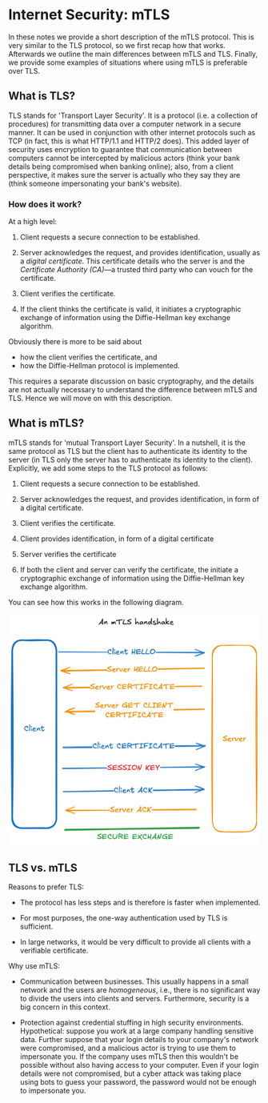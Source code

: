 # Internet Security: mTLS

In these notes we provide a short description of the mTLS protocol. This is very similar to the TLS protocol, so we first recap how that works. Afterwards we outline the main differences between mTLS and TLS. Finally, we provide some examples of situations where using mTLS is preferable over TLS.

## What is TLS?

TLS stands for 'Transport Layer Security'. It is a protocol (i.e. a collection of procedures) for transmitting data over a computer network in a secure manner. It can be used in conjunction with other internet protocols such as TCP (in fact, this is what HTTP/1.1 and HTTP/2 does). This added layer of security uses encryption to guarantee that communication between computers cannot be intercepted by malicious actors (think your bank details being compromised when banking online); also, from a client perspective, it makes sure the server is actually who they say they are (think someone impersonating your bank's website).  

### How does it work?

At a high level: 

1. Client requests a secure connection to be established.

2. Server acknowledges the request, and provides identification, usually as a *digital certificate*. This certificate details who the server is and the *Certificate Authority (CA)*—a trusted third party who can vouch for the certificate.

3. Client verifies the certificate.

4. If the client thinks the certificate is valid, it initiates a cryptographic exchange of information using the Diffie-Hellman key exchange algorithm.

Obviously there is more to be said about

- how the client verifies the certificate, and
- how the Diffie-Hellman protocol is implemented.

This requires a separate discussion on basic cryptography, and the details are not actually necessary to understand the difference between mTLS and TLS. Hence we will move on with this description.

## What is mTLS?

mTLS stands for 'mutual Transport Layer Security'. In a nutshell, it is the same protocol as TLS but the client has to authenticate its identity to the server (in TLS only the server has to authenticate its identity to the client). Explicitly, we add some steps to the TLS protocol as follows:

1. Client requests a secure connection to be established.

2. Server acknowledges the request, and provides identification, in form of a digital certificate.

3. Client verifies the certificate.

4. Client provides identification, in form of a digital certificate

5. Server verifies the certificate 

6. If both the client and server can verify the certificate, the initiate a cryptographic exchange of information using the Diffie-Hellman key exchange algorithm.

You can see how this works in the following diagram.

![](./mTLS-diagram.png)


## TLS vs. mTLS

Reasons to prefer TLS:

- The protocol has less steps and is therefore is faster when implemented.

- For most purposes, the one-way authentication used by TLS is sufficient. 

- In large networks, it would be very difficult to provide all clients with a verifiable certificate.

Why use mTLS:

- Communication between businesses. This usually happens in a small network and the users are *homogeneous*, i.e., there is no significant way to divide the users into clients and servers. Furthermore, security is a big concern in this context.

- Protection against credential stuffing in high security environments. Hypothetical: suppose you work at a large company handling sensitive data. Further suppose that your login details to your company's network were compromised, and a malicious actor is trying to use them to impersonate you. If the company uses mTLS then this wouldn't be possible without also having access to your computer. Even if your login details were not compromised, but a cyber attack was taking place using bots to guess your password, the password would not be enough to impersonate you.
